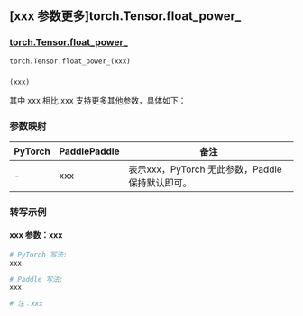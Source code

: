 ## [xxx 参数更多]torch.Tensor.float_power_

### [torch.Tensor.float_power_](https://pytorch.org/docs/stable/generated/torch.Tensor.float_power_.html#torch.Tensor.float_power_)

```python
torch.Tensor.float_power_(xxx)
```

### []()

```python
(xxx)
```

其中 xxx 相比 xxx 支持更多其他参数，具体如下：

### 参数映射

| PyTorch | PaddlePaddle | 备注 |
| ------- | ------------ | ---- |
|    -    |    xxx    | 表示xxx，PyTorch 无此参数，Paddle 保持默认即可。 |

### 转写示例

#### xxx 参数：xxx
``` python
# PyTorch 写法:
xxx

# Paddle 写法:
xxx

# 注：xxx
```
